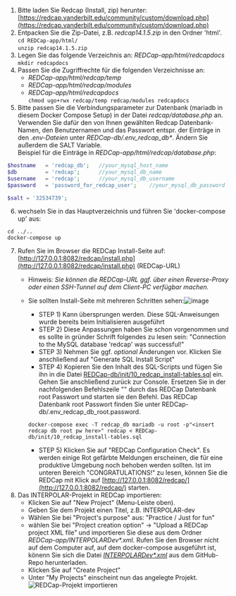   1. Bitte laden Sie Redcap (Install, zip) herunter: [https://redcap.vanderbilt.edu/community/custom/download.php](https://redcap.vanderbilt.edu/community/custom/download.php)
  1. Entpacken Sie die Zip-Datei, z.B. _redcap14.1.5.zip_ in den Ordner 'html'. \
    ``` cd REDCap-app/html/ ``` \
    ``` unzip redcap14.1.5.zip ```
  1. Legen Sie das folgende Verzeichnis an: _REDCap-app/html/redcapdocs_ \
    ``` mkdir redcapdocs ```
  1. Passen Sie die Zugriffrechte für die folgenden Verzeichnisse an:
     * _REDCap-app/html/redcap/temp_
     * _REDCap-app/html/redcap/modules_
     * _REDCap-app/html/redcapdocs_ \
  ``` chmod ugo+rwx redcap/temp redcap/modules redcapdocs ```
  1. Bitte passen Sie die Verbindungsparameter zur Datenbank (mariadb in diesem Docker Compose Setup) in der Datei _redcap/database.php_ an. Verwenden Sie dafür den von Ihnen gewählten Redcap Datenbank-Namen, den Benutzernamen und das Passwort entspr. der Einträge in den _.env-Dateien_ unter _REDCap-db/.env_redcap_db*_. Ändern Sie außerdem die SALT Variable. \
  Beispiel für die Einträge in _REDCap-app/html/redcap/database.php_:
  ```php
  $hostname   = 'redcap_db';   //your_mysql_host_name
  $db         = 'redcap';      //your_mysql_db_name
  $username   = 'redcap';      //your_mysql_db_username
  $password   = 'password_for_redcap_user';    //your_mysql_db_password
  ```
  ```php
  $salt = '32534739';
  ```
  6. wechseln Sie in das Hauptverzeichnis und führen Sie 'docker-compose up' aus:
  ```console
  cd ../..
  docker-compose up
  ```
  7. Rufen Sie im Browser die REDCap Install-Seite auf: [http://127.0.0.1:8082/redcap/install.php](http://127.0.0.1:8082/redcap/install.php) (REDCap-URL)
     * Hinweis: _Sie können die REDCap-URL ggf. über einen Reverse-Proxy oder einen SSH-Tunnel auf dem Client-PC verfügbar machen._
     * Sie sollten Install-Seite mit mehreren Schritten sehen:![image](https://github.com/medizininformatik-initiative/INTERPOLAR/assets/11329281/1b442942-cac8-4378-acc6-446d61956f8d)

        * STEP 1) Kann übersprungen werden. Diese SQL-Anweisungen wurde bereits beim Initialisieren ausgeführt
        * STEP 2) Diese Anpassungen haben Sie schon vorgenommen und es sollte in gründer Schrift folgendes zu lesen sein: "Connection to the MySQL database 'redcap' was successful!"
        * STEP 3) Nehmen Sie ggf. _optional_ Änderungen vor. Klicken Sie anschließend auf "Generate SQL Install Script"
        * STEP 4) Kopieren Sie den Inhalt des SQL-Scripts und fügen Sie ihn in die Datei [REDCap-db/init/10_redcap_install-tables.sql](REDCap-db/init/10_redcap_install-tables.sql) ein. Gehen Sie anschließend zurück zur Console. Ersetzen Sie in der nachfolgenden Befehlszeile "_<insert redcap db root pw here>_" durch das REDCap Datenbank root Passwort und starten sie den Befehl. Das REDCap Datenbank root Passwort finden Sie unter REDCap-db/.env_redcap_db_root.password.
         ```
         docker-compose exec -T redcap_db mariadb -u root -p"<insert redcap db root pw here>" redcap < REDCap-db/init/10_redcap_install-tables.sql
         ```
        * STEP 5) Klicken Sie auf "REDCap Configuration Check". Es werden einige Rot gefärbte Meldungen erscheinen, die für eine produktive Umgebung noch behoben werden sollten. Ist im unteren Bereich "CONGRATULATIONS!" zu lesen, können Sie die REDCap mit Klick auf [http://127.0.0.1:8082/redcap/](http://127.0.0.1:8082/redcap/) starten.
  1. Das INTERPOLAR-Projekt in REDCap importieren:
     * Klicken Sie auf "New Project" (Menu-Leiste oben).
     * Geben Sie dem Projekt einen Titel, z.B. INTERPOLAR-dev
     * Wählen Sie bei "Project's purpose" aus: "Practice / Just for fun"
     * wählen Sie bei "Project creation option" &rarr; "Upload a REDCap project XML file" und importieren Sie diese aus dem Ordner _REDCap-app/INTERPOLARDev*.xml_. Rufen Sie den Browser nicht auf dem Computer auf, auf dem docker-compose ausgeführt ist, könenn Sie sich die Datei _[INTERPOLARDev*.xml](https://github.com/medizininformatik-initiative/INTERPOLAR/blob/main/REDCap-app/INTERPOLARDev_2024-02-15_1502.REDCap.xml)_ aus dem GitHub-Repo herunterladen.
     * Klicken Sie auf "Create Project"
     * Unter "My Projects" einscheint nun das angelegte Projekt.
     ![REDCap-Projekt importieren](https://github.com/medizininformatik-initiative/INTERPOLAR/assets/11329281/0bfc855c-8586-4c82-8d58-84615ccb1a8f)


[//]: # (Zurück zur Install-Anleitung einfügen)
[//]: # (Doku für die Verwendung des REDCap INTERPOLAR-Projektes hier Verweis darauf einfügen)
